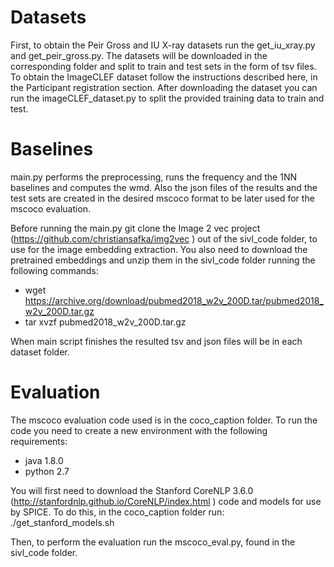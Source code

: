  
# Datasets

First, to obtain the Peir Gross and IU X-ray datasets run the get_iu_xray.py and get_peir_gross.py. The datasets will be downloaded in the corresponding folder 
and split to train and test sets in the form of tsv files.
To obtain the ImageCLEF dataset follow the instructions described here, in the Participant registration section. 
After downloading the dataset you can run the imageCLEF_dataset.py to split the provided training data to train and test.

# Baselines

main.py performs the preprocessing, runs the frequency and the 1NN baselines and computes the wmd.
Also the json files of the results and the test sets are created in the desired mscoco format to be later used for the mscoco evaluation.

Before running the main.py git clone the Image 2 vec project (https://github.com/christiansafka/img2vec ) out of the sivl_code folder, to use for the image embedding extraction. 
You also need to download the pretrained embeddings and unzip them in the sivl_code folder running the following commands:
- wget https://archive.org/download/pubmed2018_w2v_200D.tar/pubmed2018_w2v_200D.tar.gz
- tar xvzf pubmed2018_w2v_200D.tar.gz

When main script finishes the resulted tsv and json files will be in each dataset folder.

# Εvaluation

The mscoco evaluation code used is in the coco_caption folder. To run the code you need to create a new environment with the following requirements:
- java 1.8.0
- python 2.7

You will first need to download the Stanford CoreNLP 3.6.0 (http://stanfordnlp.github.io/CoreNLP/index.html ) code and models for use by SPICE. 
To do this, in the coco_caption folder run: ./get_stanford_models.sh

Then, to perform the evaluation run the mscoco_eval.py, found in the sivl_code folder.
